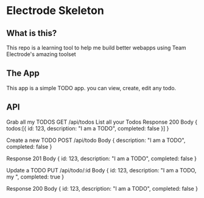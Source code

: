 # Electrode Skeleton

## What is this?
This repo is a learning tool to help me build better webapps using Team Electrode's amazing toolset

## The App
This app is a simple TODO app. you can view, create, edit any todo.

## API

Grab all my TODOS
GET /api/todos
List all your Todos
  Response 200
  Body
    {
      todos:[{
        id: 123,
        description: "I am a TODO",
        completed: false
        }]
    }

Create a new TODO
POST /api/todo
Body
  {
    description: "I am a TODO",
    completed: false
  }

Response 201
Body
  {
    id: 123,
    description: "I am a TODO",
    completed: false
  }

Update a TODO
PUT /api/todo/:id
Body
  {
    id: 123,
    description: "I am a TODO, my ",
    completed: true
  }

Response 200
Body
  {
    id: 123,
    description: "I am a TODO",
    completed: false
  }
